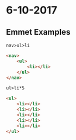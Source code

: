 # 6-10-2017

## Emmet Examples

`nav>ul>li`
```html
<nav>
    <ul>
        <li></li>
    </ul>
</nav>
```

`ul>li*5`
```html
<ul>
    <li></li>
    <li></li>
    <li></li>
    <li></li>
    <li></li>
</ul>
```